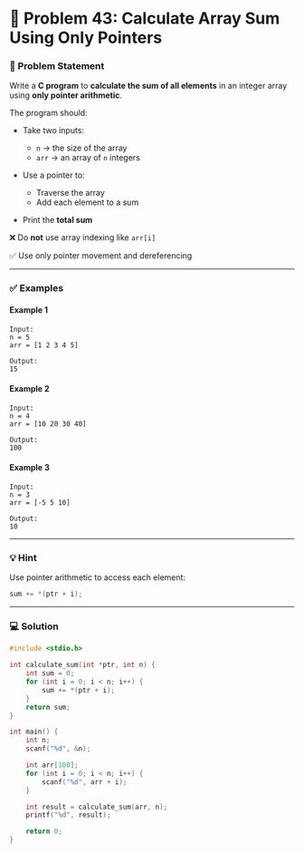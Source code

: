 # 🧩 Problem 43: Calculate Array Sum Using Only Pointers

### 📝 Problem Statement

Write a **C program** to **calculate the sum of all elements** in an integer array using **only pointer arithmetic**.

The program should:

* Take two inputs:

  * `n` → the size of the array
  * `arr` → an array of `n` integers
* Use a pointer to:

  * Traverse the array
  * Add each element to a sum
* Print the **total sum**

❌ Do **not** use array indexing like `arr[i]`

✅ Use only pointer movement and dereferencing

---

### ✅ Examples

#### Example 1

```
Input:
n = 5
arr = [1 2 3 4 5]

Output:
15
```

#### Example 2

```
Input:
n = 4
arr = [10 20 30 40]

Output:
100
```

#### Example 3

```
Input:
n = 3
arr = [-5 5 10]

Output:
10
```

---

### 💡 Hint

Use pointer arithmetic to access each element:

```c
sum += *(ptr + i);
```

---

### 💻 Solution

```c
#include <stdio.h>

int calculate_sum(int *ptr, int n) {
    int sum = 0;
    for (int i = 0; i < n; i++) {
        sum += *(ptr + i);
    }
    return sum;
}

int main() {
    int n;
    scanf("%d", &n);

    int arr[100];
    for (int i = 0; i < n; i++) {
        scanf("%d", arr + i);
    }

    int result = calculate_sum(arr, n);
    printf("%d", result);

    return 0;
}
```